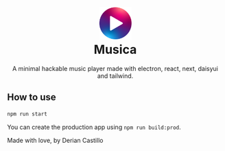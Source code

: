 <h1  align="center">
  <img src="icon.png" alt= “Musica” width="75px" height="75px">
  <br/>
  Musica
</h1>
<center>
  <p>A minimal hackable music player made with electron, react, next, daisyui and tailwind.</p>
</center>

## How to use
```bash
npm run start
```

You can create the production app using `npm run build:prod`.

Made with love, by Derian Castillo